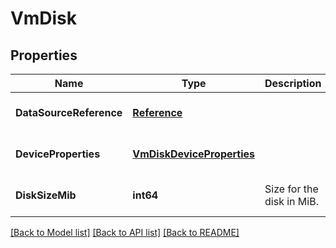 # VmDisk

## Properties
Name | Type | Description | Notes
------------ | ------------- | ------------- | -------------
**DataSourceReference** | [**Reference**](reference.md) |  | [optional] [default to null]
**DeviceProperties** | [**VmDiskDeviceProperties**](vm_disk_device_properties.md) |  | [optional] [default to null]
**DiskSizeMib** | **int64** | Size for the disk in MiB. | [optional] [default to null]

[[Back to Model list]](../README.md#documentation-for-models) [[Back to API list]](../README.md#documentation-for-api-endpoints) [[Back to README]](../README.md)


